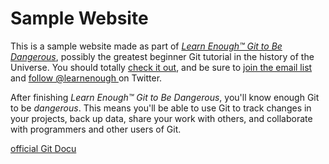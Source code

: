 # Sample Website

This is a sample website made as part of [*Learn Enough™ Git to Be
Dangerous*](http://learnenough.com/git-tutorial), possibly the greatest
beginner Git tutorial in the history of the Universe. You should totally [
check it out](http://learnenough.com/git-tutorial), and be sure to [join
the email list](http://learnenough.com/#email_list) and [follow @learnenough
](http://twitter.com/learnenough) on Twitter.

After finishing *Learn Enough™ Git to Be Dangerous*, you'll know enough Git
to be *dangerous*. This means you'll be able to use Git to track changes in
your projects, back up data, share your work with others, and collaborate
with programmers and other users of Git.

[official Git Docu](https://git-scm.com/docs)
